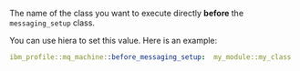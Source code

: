 The name of the class you want to execute directly **before** the `messaging_setup` class.

You can use hiera to set this value. Here is an example:

```yaml
ibm_profile::mq_machine::before_messaging_setup:  my_module::my_class
```

